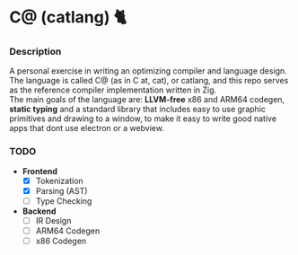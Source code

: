 # C@ (catlang) 🐈

### Description
A personal exercise in writing an optimizing compiler and language
design.  
The language is called C@ (as in C at, cat), or catlang, and this repo serves as the reference compiler implementation written in Zig.  
The main goals of the language are: **LLVM-free** x86 and ARM64 codegen, **static typing** and a standard library that includes easy to use graphic primitives and drawing to a window, to make it easy to write good native apps that dont use electron or a webview.

### TODO
- **Frontend**  
  - [x] Tokenization  
  - [x] Parsing (AST)  
  - [ ] Type Checking
- **Backend**  
  - [ ] IR Design
  - [ ] ARM64 Codegen  
  - [ ] x86 Codegen
